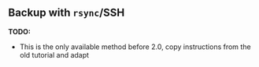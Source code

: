## Backup with `rsync`/SSH

**TODO:**

- This is the only available method before 2.0, copy instructions from the old tutorial and adapt
